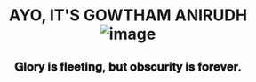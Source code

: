 ## <h1 align="center"> AYO, IT'S GOWTHAM ANIRUDH![image](https://github.com/user-attachments/assets/fb4d6380-d1b8-44ec-b8ad-e83f5be6569a)</h1>
## <p align="center">𝐆𝐥𝐨𝐫𝐲 𝐢𝐬 𝐟𝐥𝐞𝐞𝐭𝐢𝐧𝐠, 𝐛𝐮𝐭 𝐨𝐛𝐬𝐜𝐮𝐫𝐢𝐭𝐲 𝐢𝐬 𝐟𝐨𝐫𝐞𝐯𝐞𝐫.</p>



<!--
**gowthamanirudh/gowthamanirudh** is a ✨ _special_ ✨ repository because its `README.md` (this file) appears on your GitHub profile.

Here are some ideas to get you started:

- 🔭 I’m currently working on ...
- 🌱 I’m currently learning ...
- 👯 I’m looking to collaborate on ...
- 🤔 I’m looking for help with ...
- 💬 Ask me about ...
- 📫 How to reach me: ...
- 😄 Pronouns: ...
- ⚡ Fun fact: ...
-->
